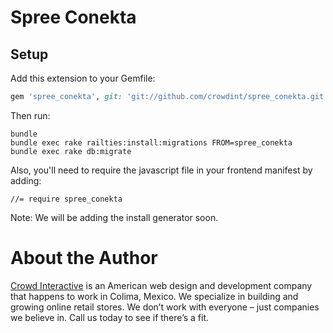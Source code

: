 # Spree Conekta


Setup
-----

Add this extension to your Gemfile:

```ruby
gem 'spree_conekta', git: 'git://github.com/crowdint/spree_conekta.git'
```

Then run:

```
bundle
bundle exec rake railties:install:migrations FROM=spree_conekta
bundle exec rake db:migrate
```

Also, you'll need to require the javascript file in your frontend
manifest by adding:

```
//= require spree_conekta
```

Note: We will be adding the install generator soon.

# About the Author

[Crowd Interactive](http://www.crowdint.com) is an American web design and development company that happens to work in Colima, Mexico. 
We specialize in building and growing online retail stores. We don’t work with everyone – just companies we believe in. Call us today to see if there’s a fit.
